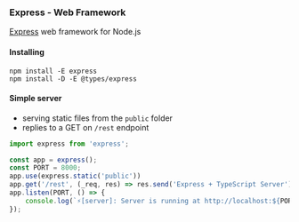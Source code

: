 ### Express - Web Framework

[Express](https://expressjs.com/) web framework for Node.js

#### Installing

```
npm install -E express
npm install -D -E @types/express
```

#### Simple server

* serving static files from the `public` folder
* replies to a GET on `/rest` endpoint

```javascript
import express from 'express';

const app = express();
const PORT = 8000;
app.use(express.static('public'))
app.get('/rest', (_req, res) => res.send('Express + TypeScript Server'));
app.listen(PORT, () => {
    console.log(`⚡️[server]: Server is running at http://localhost:${PORT}`);
});
```
